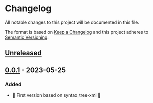 # Changelog

All notable changes to this project will be documented in this file.

The format is based on [Keep a Changelog](http://keepachangelog.com/en/1.0.0/) and this project adheres to [Semantic Versioning](http://semver.org/spec/v2.0.0.html).

## [Unreleased]

## [0.0.1] - 2023-05-25

### Added

- 🎉 First version based on syntax_tree-xml 🎉

[unreleased]: https://github.com/davidwessman/syntax_tree-erb/compare/v0.1.0...HEAD
[0.0.1]: https://github.com/davidwessman/syntax_tree-erb/compare/b280a...v0.1.0
